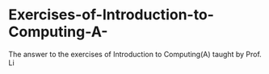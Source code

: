 # Exercises-of-Introduction-to-Computing-A-
The answer to the exercises of Introduction to Computing(A) taught by Prof. Li
